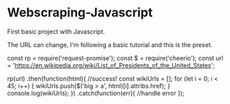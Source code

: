 # Webscraping-Javascript
First basic project with Javascript. 

The URL can change, I'm following a basic tutorial and this is the preset.

const rp = require('request-promise');
const $ = require('cheerio');
const url = 'https://en.wikipedia.org/wiki/List_of_Presidents_of_the_United_States';

rp(url)
  .then(function(html){
    //success!
    const wikiUrls = [];
    for (let i = 0; i < 45; i++) {
      wikiUrls.push($('big > a', html)[i].attribs.href);
    }
    console.log(wikiUrls);
  })
  .catch(function(err){
    //handle error
  });
